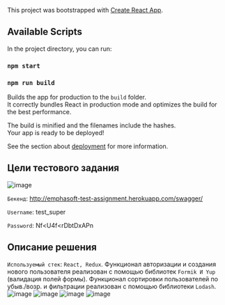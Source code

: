 This project was bootstrapped with [Create React App](https://github.com/facebook/create-react-app).

## Available Scripts

In the project directory, you can run:

### `npm start`
### `npm run build`

Builds the app for production to the `build` folder.<br />
It correctly bundles React in production mode and optimizes the build for the best performance.

The build is minified and the filenames include the hashes.<br />
Your app is ready to be deployed!

See the section about [deployment](https://facebook.github.io/create-react-app/docs/deployment) for more information.

## Цели тестового задания
![image](https://user-images.githubusercontent.com/64264723/133635372-ac25f29a-6387-4e42-b50d-80bb7b00ca70.png)

`Бекенд`: http://emphasoft-test-assignment.herokuapp.com/swagger/

`Username`: test_super

`Password`: Nf<U4f<rDbtDxAPn

## Описание решения
`Используемый стек`: `React, Redux`.
Функционал авторизации и создания нового пользователя реализован с помощью библиотек `Formik И Yup` (валидация полей формы).
Функционал сортировки пользователей по убыв./возр. и фильтрации реализован с помощью библиотеки `Lodash`.
![image](https://user-images.githubusercontent.com/64264723/133638620-5c2eeb1a-8eb9-4d38-823a-98639da1ef15.png)
![image](https://user-images.githubusercontent.com/64264723/133637772-68bd998c-8ff3-4839-b900-a79910e7a1f9.png)
![image](https://user-images.githubusercontent.com/64264723/133637862-4c8ba0e2-7ec1-4d27-9eb7-8ea9145da3c9.png)
![image](https://user-images.githubusercontent.com/64264723/133638752-9d632b9e-0b11-4e46-bdfa-f400f517c531.png)



                            
